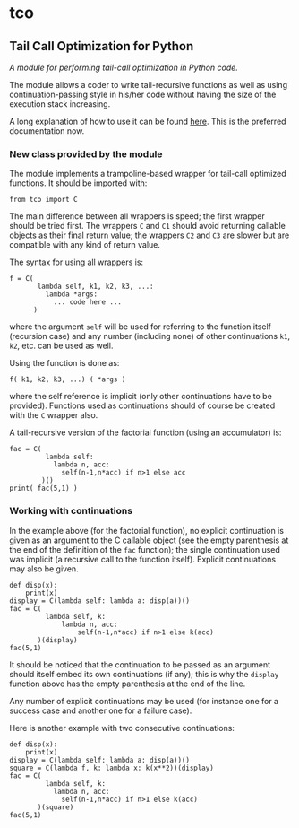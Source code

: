 # tco

## Tail Call Optimization for Python

*A module for performing tail-call optimization in Python code.*

The module allows a coder to write tail-recursive functions as well as using continuation-passing style in his/her code without having the size of the execution stack increasing.

A long explanation of how to use it can be found [here](http://baruchel.github.io/python/2015/11/07/explaining-functional-aspects-in-python/). This is the preferred documentation now.

### New class provided by the module

The module implements a trampoline-based wrapper for tail-call optimized functions. It should be imported with:

    from tco import C

The main difference between all wrappers is speed; the first wrapper should be tried first. The wrappers `C` and `C1` should avoid returning callable objects as their final return value; the wrappers `C2` and `C3` are slower but are compatible with any kind of return value.

The syntax for using all wrappers is:

    f = C(
           lambda self, k1, k2, k3, ...:
             lambda *args:
               ... code here ...
          )

where the argument `self` will be used for referring to the function itself (recursion case) and any number (including none) of other continuations `k1`, `k2`, etc. can be used as well.

Using the function is done as:

    f( k1, k2, k3, ...) ( *args )

where the self reference is implicit (only other continuations have to be provided). Functions used as continuations should of course be created with the `C` wrapper also.

A tail-recursive version of the factorial function (using an accumulator) is:

    fac = C(
             lambda self:
               lambda n, acc:
                 self(n-1,n*acc) if n>1 else acc
            )()
    print( fac(5,1) )

### Working with continuations

In the example above (for the factorial function), no explicit continuation is given as an argument to the C callable object (see the empty parenthesis at the end of the definition of the `fac` function); the single continuation used was implicit (a recursive call to the function itself). Explicit continuations may also be given.

    def disp(x):
        print(x)
    display = C(lambda self: lambda a: disp(a))()
    fac = C(
             lambda self, k:
                 lambda n, acc:
                     self(n-1,n*acc) if n>1 else k(acc)
           )(display)
    fac(5,1)

It should be noticed that the continuation to be passed as an argument should itself embed its own continuations (if any); this is why the `display` function above has the empty parenthesis at the end of the line.

Any number of explicit continuations may be used (for instance one for a success case and another one for a failure case).

Here is another example with two consecutive continuations:

    def disp(x):
        print(x)
    display = C(lambda self: lambda a: disp(a))()
    square = C(lambda f, k: lambda x: k(x**2))(display)
    fac = C(
             lambda self, k:
               lambda n, acc:
                 self(n-1,n*acc) if n>1 else k(acc)
           )(square)
    fac(5,1)

